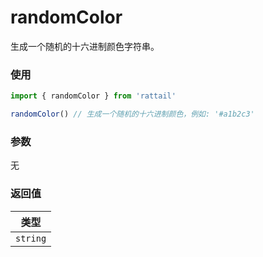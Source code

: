 # randomColor

生成一个随机的十六进制颜色字符串。

### 使用

```ts
import { randomColor } from 'rattail'

randomColor() // 生成一个随机的十六进制颜色，例如: '#a1b2c3'
```

### 参数

无

### 返回值

|   类型   |
| :------: |
| `string` |
